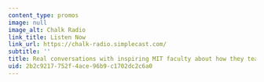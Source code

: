 ```yaml
---
content_type: promos
image: null
image_alt: Chalk Radio
link_title: Listen Now
link_url: https://chalk-radio.simplecast.com/
subtitle: ''
title: Real conversations with inspiring MIT faculty about how they teach.
uid: 2b2c9217-752f-4ace-96b9-c1702dc2c6a0
---
```

